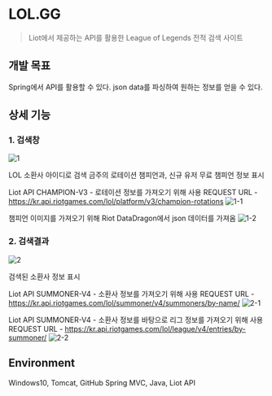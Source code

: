 # LOL.GG
> Liot에서 제공하는 API를 활용한 League of Legends 전적 검색 사이트

## 개발 목표
Spring에서 API를 활용할 수 있다.
json data를 파싱하여 원하는 정보를 얻을 수 있다.


## 상세 기능
### 1. 검색창
![1](https://user-images.githubusercontent.com/87797716/155636155-ebbc5ee6-c942-48dc-861a-2d3acfb09624.png)

LOL 소환사 아이디로 검색
금주의 로테이션 챔피언과, 신규 유저 무료 챔피언 정보 표시


Liot API CHAMPION-V3 - 로테이션 정보를 가져오기 위해 사용
REQUEST URL - https://kr.api.riotgames.com/lol/platform/v3/champion-rotations
![1-1](https://user-images.githubusercontent.com/87797716/155636208-33284aaa-884d-4b38-b43e-91f7aeea532f.png)

챔피언 이미지를 가져오기 위해 Riot DataDragon에서 json 데이터를 가져옴
![1-2](https://user-images.githubusercontent.com/87797716/155636221-8aed3785-bae9-4a23-961d-067570f6238e.png)


### 2. 검색결과
![2](https://user-images.githubusercontent.com/87797716/155636182-87e40198-6de7-4cc4-9222-d4187699bbdc.png)

검색된 소환사 정보 표시


Liot API SUMMONER-V4 - 소환사 정보를 가져오기 위해 사용
REQUEST URL - https://kr.api.riotgames.com/lol/summoner/v4/summoners/by-name/
![2-1](https://user-images.githubusercontent.com/87797716/155636259-d8ce7b4d-cf2f-4c7a-bb39-706962456c16.png)

Liot API SUMMONER-V4 - 소환사 정보를 바탕으로 리그 정보를 가져오기 위해 사용
REQUEST URL - https://kr.api.riotgames.com/lol/league/v4/entries/by-summoner/
![2-2](https://user-images.githubusercontent.com/87797716/155636269-1d9456c8-d5bf-43d3-9731-02c84117ca68.png)

## Environment
Windows10, Tomcat, GitHub
Spring MVC, Java, Liot API
